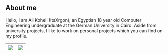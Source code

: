 ## About me
 Hello, I am Ali Koheil (ItsXrgon), an Egyptian 18 year old Computer Engineering undergraduate at the German University in Cairo. Aside from university projects, I like to work on personal projects which you can find on my profile.
 
 
 <!---
## Experience
* 
*
*

## Fields of interest
* 
*
*
-->

| <a href="#"><img src="https://github-readme-stats.vercel.app/api?username=itsxrgon&show_icons=true&theme=radical&hide=prs&hide_border=true"></a> | <a href="#"><img src="https://github-readme-stats.vercel.app/api/top-langs/?username=itsxrgon&size_weight=0.5&count_weight=0.5&langs_count=6&theme=radical&layout=compact&hide_border=true"></a> |
| ----------- | ----------- |
